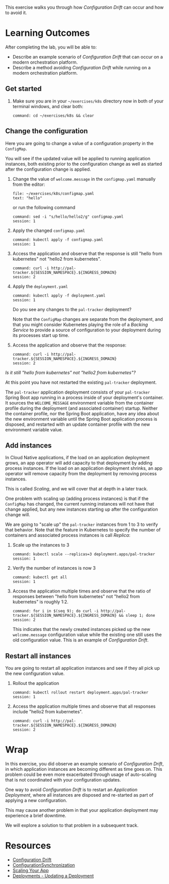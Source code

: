 
This exercise walks you through how *Configuration Drift*
can occur and how to avoid it.

# Learning Outcomes

After completing the lab, you will be able to:

-   Describe an example scenario of *Configuration Drift* that can occur
    on a modern orchestration platform.
-   Describe a method avoiding *Configuration Drift* while running on a
    modern orchestration platform.

## Get started

1.  Make sure you are in your `~/exercises/k8s` directory now in
    both of your terminal windows,
    and clear both:

    ```terminal:execute-all
    command: cd ~/exercises/k8s && clear
    ```

## Change the configuration

Here you are going to change a value of a configuration
property in the `ConfigMap`.

You will see if the updated value will be applied to running
application instances,
both existing prior to the configuration change as well as started
after the configuration change is applied.

1.  Change the value of `welcome.message` in the `configmap.yaml`
    manually from the editor:

    ```editor:select-matching-text
    file: ~/exercises/k8s/configmap.yaml
    text: "hello"
    ```

    or run the following command

    ```terminal:execute
    command: sed -i "s/hello/hello2/g" configmap.yaml
    session: 1
    ```

1.  Apply the changed `configmap.yaml`

    ```terminal:execute
    command: kubectl apply -f configmap.yaml
    session: 1
    ```

1.  Access the application and observe that the response is
    still "hello from kubernetes" not "hello2 from kubernetes".

    ```terminal:execute
    command: curl -i http://pal-tracker.${SESSION_NAMESPACE}.${INGRESS_DOMAIN}
    session: 2
    ```

1.  Apply the `deployment.yaml`

    ```terminal:execute
    command: kubectl apply -f deployment.yaml
    session: 1
    ```

    Do you see any changes to the `pal-tracker` deployment?

    Note that the `ConfigMap` changes are separate from the deployment,
    and that you might consider Kubernetes playing the role of a
    *Backing Service* to provide a source of configuration to your
    deployment during its processes start up time.

1.  Access the application and observe that the response:

    ```terminal:execute
    command: curl -i http://pal-tracker.${SESSION_NAMESPACE}.${INGRESS_DOMAIN}
    session: 2
    ```

   *Is it still "hello from kubernetes" not "hello2 from kubernetes"?*

At this point you have not restarted the existing `pal-tracker`
deployment.

The `pal-tracker` application deployment consists of your `pal-tracker`
Spring Boot app running in a process inside of your deployment's
container.
It sources the `WELCOME_MESSAGE` environment variable from the container
profile during the deployment (and associated container) startup.
Neither the container profile, nor the Spring Boot application, have
any idea about the new environment variable until the Spring Boot
application process is disposed,
and restarted with an update container profile with the new environment
variable value.

## Add instances

In Cloud Native applications, if the load on an application deployment
grows,
an app operator will add capacity to that deployment by adding process
instances.
If the load on an application deployment shrinks,
an app operator will remove capacity from the deployment by removing
process instances.

This is called *Scaling*,
and we will cover that at depth in a later track.

One problem with scaling up (adding process instances) is that if the
`ConfigMap` has changed,
the current running instances will not have that change applied,
but any new instances starting up after the configuration change will.

We are going to "scale up" the `pal-tracker` instances from 1 to 3 to
verify that behavior.
Note that the feature in Kubernetes to specify the number of containers
and associated process instances is call *Replica*:

1.  Scale up the instances to 3

    ```terminal:execute
    command: kubectl scale --replicas=3 deployment.apps/pal-tracker
    session: 1
    ```

1.  Verify the number of instances is now 3

    ```terminal:execute
    command: kubectl get all
    session: 1
    ```

1.  Access the application multiple times and observe
    that the ratio of
    responses between "hello from kubernetes" not "hello2 from kubernetes" is roughly 1:2.

    ```terminal:execute
    command: for i in $(seq 9); do curl -i http://pal-tracker.${SESSION_NAMESPACE}.${INGRESS_DOMAIN} && sleep 1; done
    session: 2
    ```

    This indicates that the newly created instances picked
    up the new `welcome.message` configuration value while
    the existing one still uses the old configuration value.
    This is an example of *Configuration Drift*.

## Restart all instances

You are going to restart all application instances and
see if they all pick up the new configuration value.

1.  Rollout the application

    ```terminal:execute
    command: kubectl rollout restart deployment.apps/pal-tracker
    session: 1
    ```

1.  Access the application multiple times and observe
    that all responses include
    "hello2 from kubernetes".

    ```terminal:execute
    command: curl -i http://pal-tracker.${SESSION_NAMESPACE}.${INGRESS_DOMAIN}
    session: 2
    ```


# Wrap

In this exercise, you did observe an example scenario
of *Configuration Drift*,
in which application instances are becoming different
as time goes on.
This problem could be even more exacerbated through
usage of auto-scaling that is not coordinated with your
configuration updates.

One way to avoid *Configuration Drift* is to restart an *Application Deployment*,
where all instances are disposed and re-started as part of applying a new configuration.

This may cause another problem in that your application deployment may
experience a brief downtime.

We will explore a solution to that problem in a subsequent track.

# Resources

- [Configuration Drift](http://kief.com/configuration-drift.html)
- [ConfigurationSynchronization](https://martinfowler.com/bliki/ConfigurationSynchronization.html)
- [Scaling Your App](https://kubernetes.io/docs/tutorials/kubernetes-basics/scale/)
- [Deployments - Updating a Deployment](https://kubernetes.io/docs/concepts/workloads/controllers/deployment/)
